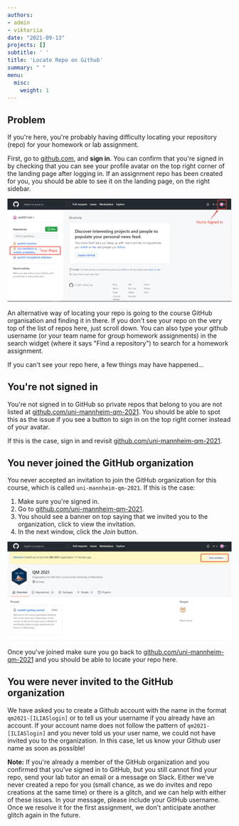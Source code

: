 ```yaml
---
authors:
- admin
- viktoriia
date: "2021-09-13"
projects: []
subtitle: ' '
title: 'Locate Repo on Github'
summary: " "  
menu:
  misc:
    weight: 1
---
```


## Problem


If you're here, you're probably having difficulty locating your repository (repo) for your homework or lab assignment.

First, go to [github.com](http://github.com/), and **sign in**. You can confirm that you're signed in by checking that you can see your profile avatar on the top right corner of the landing page after logging in. If an assignment repo has been created for you, you should be able to see it on the landing page, on the right sidebar.

![](github-sign-in.png)


An alternative way of locating your repo is going to the course GitHub organisation and finding it in there. If you don't see your repo on the very top of the list of repos here, just scroll down. You can also type your github username (or your team name for group homework assignments) in the search widget (where it says "Find a repository") to search for a homework assignment. 


If you can't see your repo here, a few things may have happened...

## You're not signed in

You're not signed in to GitHub so private repos that belong to you are not listed at [github.com/uni-mannheim-qm-2021](https://github.com/uni-mannheim-qm-2021). You should be able to spot this as the issue if you see a button to sign in on the top right corner instead of your avatar.

If this is the case, sign in and revisit [github.com/uni-mannheim-qm-2021](https://github.com/uni-mannheim-qm-2021).

## You never joined the GitHub organization

You never accepted an invitation to join the GitHub organization for this course, which is called `uni-mannheim-qm-2021`. If this is the case:

1. Make sure you're signed in.
2. Go to [github.com/uni-mannheim-qm-2021](https://github.com/uni-mannheim-qm-2021).
3. You should see a banner on top saying that we invited you to the organization, click to view the invitation.
4. In the next window, click the *Join* button.

![](org-invite.png)

Once you've joined make sure you go back to [github.com/uni-mannheim-qm-2021](https://github.com/uni-mannheim-qm-2021) and you should be able to locate your repo here.

## You were never invited to the GitHub organization

We have asked you to create a Github account with the name in the format `qm2021-[ILIASlogin]` or to tell us your username if you already have an account. If your account name does not follow the pattern of `qm2021-[ILIASlogin]` and you never told us your user name, we could not have invited you to the organization. In this case, let us know your Github user name as soon as possible! 

**Note:** If you're already a member of the GitHub organization and you confirmed that you've signed in to GitHub, but you still cannot find your repo, send your lab tutor an email or a message on Slack. Either we've never created a repo for you (small chance, as we do invites and repo creations at the same time) or there is a glitch, and we can help with either of these issues. In your message, please include your GitHub username. Once we resolve it for the first assignment, we don't anticipate another glitch again in the future.



